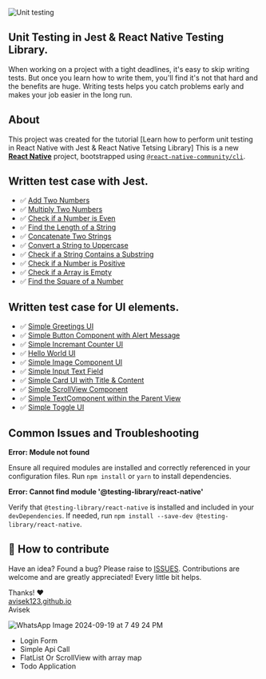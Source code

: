 ![Unit testing](https://github.com/user-attachments/assets/7286dbbc-27f6-4c6e-bdd4-78be24ce693f)

## Unit Testing in Jest & React Native Testing Library.

When working on a project with a tight deadlines, it's easy to skip writing tests. But once you learn how to write them, you'll find it's not that hard and the benefits are huge. Writing tests helps you catch problems early and makes your job easier in the long run.

## About

This project was created for the tutorial [Learn how to perform unit testing in React Native with Jest & React Native Tetsing Library]
This is a new [**React Native**](https://reactnative.dev) project, bootstrapped using [`@react-native-community/cli`](https://github.com/react-native-community/cli).

## Written test case with Jest.

- ✅ [Add Two Numbers](https://github.com/avisek123/RNUnitTesting/blob/main/src/utils/__tests__/Add-test.ts)
- ✅ [Multiply Two Numbers](https://github.com/avisek123/RNUnitTesting/blob/main/src/utils/__tests__/Mul.test.ts)
- ✅ [Check if a Number is Even](https://github.com/avisek123/RNUnitTesting/blob/main/src/utils/__tests__/Even.test.ts)
- ✅ [Find the Length of a String](https://github.com/avisek123/RNUnitTesting/blob/main/src/utils/__tests__/StringLenght.test.ts)
- ✅ [Concatenate Two Strings](https://github.com/avisek123/RNUnitTesting/blob/main/src/utils/__tests__/StringsConcatenate.test.ts)
- ✅ [Convert a String to Uppercase](https://github.com/avisek123/RNUnitTesting/blob/main/src/utils/__tests__/StringToUpperCase.test.ts)
- ✅ [Check if a String Contains a Substring](https://github.com/avisek123/RNUnitTesting/blob/main/src/utils/__tests__/SubString.test.ts)
- ✅ [Check if a Number is Positive](https://github.com/avisek123/RNUnitTesting/blob/main/src/utils/__tests__/CheckPositiveNumber.test.ts)
- ✅ [Check if a Array is Empty](https://github.com/avisek123/RNUnitTesting/blob/main/src/utils/__tests__/EmptyArray.test.ts)
- ✅ [Find the Square of a Number](https://github.com/avisek123/RNUnitTesting/blob/main/src/utils/__tests__/FindSqaure.test.ts)

## Written test case for UI elements.

- ✅ [Simple Greetings UI](https://github.com/avisek123/RNUnitTesting/blob/main/src/components/__tests__/Greetings.test.tsx)
- ✅ [Simple Button Component with Alert Message](https://github.com/avisek123/RNUnitTesting/blob/main/src/components/__tests__/ButtonComp.test.tsx)
- ✅ [Simple Incremant Counter UI](https://github.com/avisek123/RNUnitTesting/blob/main/src/components/__tests__/Counter.test.tsx)
- ✅ [Hello World UI](https://github.com/avisek123/RNUnitTesting/blob/main/src/components/__tests__/HelloWorld.test.tsx)
- ✅ [Simple Image Component UI](https://github.com/avisek123/RNUnitTesting/blob/main/src/components/__tests__/ImageComp.test.tsx)
- ✅ [Simple Input Text Field](https://github.com/avisek123/RNUnitTesting/blob/main/src/components/__tests__/InputField.test.tsx)
- ✅ [Simple Card UI with Title & Content](https://github.com/avisek123/RNUnitTesting/blob/main/src/components/__tests__/SimpleCard.test.tsx)
- ✅ [Simple ScrollView Component](https://github.com/avisek123/RNUnitTesting/blob/main/src/components/__tests__/ScrollViewComp.test.tsx)
- ✅ [Simple TextComponent within the Parent View](https://github.com/avisek123/RNUnitTesting/blob/main/src/components/__tests__/TextComp.test.tsx)
- ✅ [Simple Toggle UI](https://github.com/avisek123/RNUnitTesting/blob/main/src/components/__tests__/Toggle.test.tsx)

## Common Issues and Troubleshooting

**Error: Module not found**

Ensure all required modules are installed and correctly referenced in your configuration files. Run `npm install` or `yarn` to install dependencies.

**Error: Cannot find module '@testing-library/react-native'**

Verify that `@testing-library/react-native` is installed and included in your `devDependencies`. If needed, run `npm install --save-dev @testing-library/react-native`.

## 🤔 How to contribute

Have an idea? Found a bug? Please raise to [ISSUES](https://github.com/avisek123/RNUnitTesting/issues).
Contributions are welcome and are greatly appreciated! Every little bit helps.

Thanks! ❤️
<br/>
[avisek123.github.io](https://github.com/avisek123)
<br/>
Avisek

![WhatsApp Image 2024-09-19 at 7 49 24 PM](https://github.com/user-attachments/assets/b6ba0323-0ce0-476d-938e-00d40cf449a1)

- Login Form
- Simple Api Call
- FlatList Or ScrollView with array map
- Todo Application
